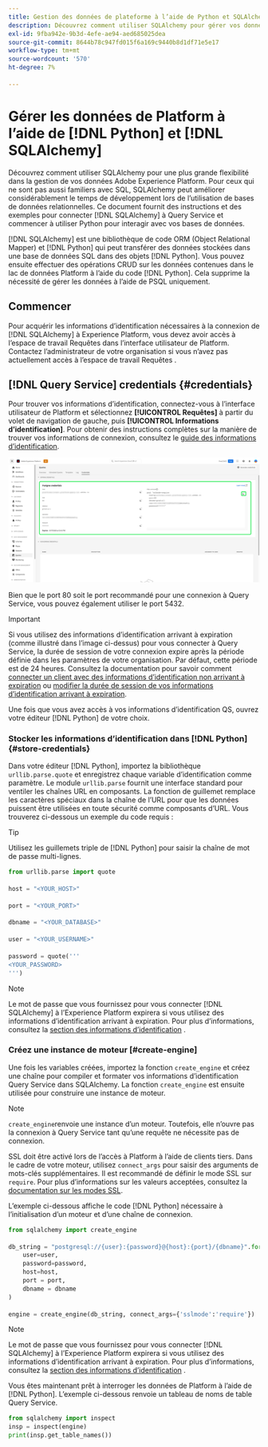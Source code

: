 ```yaml
---
title: Gestion des données de plateforme à l’aide de Python et SQLAlchemy
description: Découvrez comment utiliser SQLAlchemy pour gérer vos données Platform à l’aide de Python au lieu de SQL.
exl-id: 9fba942e-9b3d-4efe-ae94-aed685025dea
source-git-commit: 8644b78c947fd015f6a169c9440b8d1df71e5e17
workflow-type: tm+mt
source-wordcount: '570'
ht-degree: 7%

---
```


# Gérer les données de Platform à l’aide de [!DNL Python] et [!DNL SQLAlchemy]

Découvrez comment utiliser SQLAlchemy pour une plus grande flexibilité dans la gestion de vos données Adobe Experience Platform. Pour ceux qui ne sont pas aussi familiers avec SQL, SQLAlchemy peut améliorer considérablement le temps de développement lors de l’utilisation de bases de données relationnelles. Ce document fournit des instructions et des exemples pour connecter [!DNL SQLAlchemy] à Query Service et commencer à utiliser Python pour interagir avec vos bases de données.

[!DNL SQLAlchemy] est une bibliothèque de code ORM (Object Relational Mapper) et [!DNL Python] qui peut transférer des données stockées dans une base de données SQL dans des objets [!DNL Python]. Vous pouvez ensuite effectuer des opérations CRUD sur les données contenues dans le lac de données Platform à l’aide du code [!DNL Python]. Cela supprime la nécessité de gérer les données à l’aide de PSQL uniquement.

## Commencer

Pour acquérir les informations d’identification nécessaires à la connexion de [!DNL SQLAlchemy] à Experience Platform, vous devez avoir accès à l’espace de travail Requêtes dans l’interface utilisateur de Platform. Contactez l’administrateur de votre organisation si vous n’avez pas actuellement accès à l’espace de travail Requêtes .

## [!DNL Query Service] credentials {#credentials}

Pour trouver vos informations d’identification, connectez-vous à l’interface utilisateur de Platform et sélectionnez **[!UICONTROL Requêtes]** à partir du volet de navigation de gauche, puis **[!UICONTROL Informations d’identification]**. Pour obtenir des instructions complètes sur la manière de trouver vos informations de connexion, consultez le [guide des informations d’identification](../ui/credentials.md).

![L’onglet Informations d’identification avec les informations d’identification arrivant à expiration pour Query Service est surligné.](../images/use-cases/credentials.png)

Bien que le port 80 soit le port recommandé pour une connexion à Query Service, vous pouvez également utiliser le port 5432.

>[!IMPORTANT]
>
>Si vous utilisez des informations d’identification arrivant à expiration (comme illustré dans l’image ci-dessus) pour vous connecter à Query Service, la durée de session de votre connexion expire après la période définie dans les paramètres de votre organisation. Par défaut, cette période est de 24 heures. Consultez la documentation pour savoir comment [connecter un client avec des informations d’identification non arrivant à expiration](../ui/credentials.md#non-expiring-credentials) ou [modifier la durée de session de vos informations d’identification arrivant à expiration](../ui/credentials.md#expiring-credentials).

Une fois que vous avez accès à vos informations d’identification QS, ouvrez votre éditeur [!DNL Python] de votre choix.

### Stocker les informations d’identification dans [!DNL Python] {#store-credentials}

Dans votre éditeur [!DNL Python], importez la bibliothèque `urllib.parse.quote` et enregistrez chaque variable d’identification comme paramètre. Le module `urllib.parse` fournit une interface standard pour ventiler les chaînes URL en composants. La fonction de guillemet remplace les caractères spéciaux dans la chaîne de l’URL pour que les données puissent être utilisées en toute sécurité comme composants d’URL. Vous trouverez ci-dessous un exemple du code requis :

>[!TIP]
>
>Utilisez les guillemets triple de [!DNL Python] pour saisir la chaîne de mot de passe multi-lignes.

```python
from urllib.parse import quote

host = "<YOUR_HOST>"

port = "<YOUR_PORT>"

dbname = "<YOUR_DATABASE>"

user = "<YOUR_USERNAME>"

password = quote('''
<YOUR_PASSWORD>
''')
```

>[!NOTE]
>
>Le mot de passe que vous fournissez pour vous connecter [!DNL SQLAlchemy] à l’Experience Platform expirera si vous utilisez des informations d’identification arrivant à expiration. Pour plus d’informations, consultez la [section des informations d’identification](#credentials) .

### Créez une instance de moteur [#create-engine]

Une fois les variables créées, importez la fonction `create_engine` et créez une chaîne pour compiler et formater vos informations d’identification Query Service dans SQLAlchemy. La fonction `create_engine` est ensuite utilisée pour construire une instance de moteur.

>[!NOTE]
>
>`create_engine`renvoie une instance d’un moteur. Toutefois, elle n’ouvre pas la connexion à Query Service tant qu’une requête ne nécessite pas de connexion.

SSL doit être activé lors de l’accès à Platform à l’aide de clients tiers. Dans le cadre de votre moteur, utilisez `connect_args` pour saisir des arguments de mots-clés supplémentaires. Il est recommandé de définir le mode SSL sur `require`. Pour plus d’informations sur les valeurs acceptées, consultez la [documentation sur les modes SSL](../clients/ssl-modes.md).

L’exemple ci-dessous affiche le code [!DNL Python] nécessaire à l’initialisation d’un moteur et d’une chaîne de connexion.

```python
from sqlalchemy import create_engine

db_string = "postgresql://{user}:{password}@{host}:{port}/{dbname}".format(
    user=user,
    password=password,
    host=host,
    port = port,
    dbname = dbname
)

engine = create_engine(db_string, connect_args={'sslmode':'require'})
```

>[!NOTE]
>
>Le mot de passe que vous fournissez pour vous connecter [!DNL SQLAlchemy] à l’Experience Platform expirera si vous utilisez des informations d’identification arrivant à expiration. Pour plus d’informations, consultez la [section des informations d’identification](#credentials) .

Vous êtes maintenant prêt à interroger les données de Platform à l’aide de [!DNL Python]. L’exemple ci-dessous renvoie un tableau de noms de table Query Service.

```python
from sqlalchemy import inspect
insp = inspect(engine)
print(insp.get_table_names())
```
